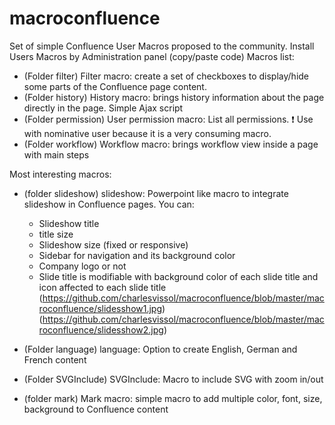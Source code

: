 # macroconfluence
Set of simple Confluence User Macros proposed to the community.
Install Users Macros by Administration panel (copy/paste code)
Macros list:
- (Folder filter) Filter macro: create a set of checkboxes to display/hide some parts of the Confluence page content.
- (Folder history) History macro: brings history information about the page directly in the page. Simple Ajax script
- (Folder permission) User permission macro: List all permissions. :heavy_exclamation_mark: Use with nominative user because it is a very consuming macro.
- (Folder workflow) Workflow macro: brings workflow view inside a page with main steps


Most interesting macros:
- (folder slideshow) slideshow: Powerpoint like macro to integrate slideshow in Confluence pages. You can: 
  - Slideshow title
  - title size
  - Slideshow size (fixed or responsive)
  - Sidebar for navigation and its background color
  - Company logo or not
  - Slide title is modifiable with background color of each slide title and icon affected to each slide title
(https://github.com/charlesvissol/macroconfluence/blob/master/macroconfluence/slidesshow1.jpg)
(https://github.com/charlesvissol/macroconfluence/blob/master/macroconfluence/slidesshow2.jpg)

- (Folder language) language: Option to create English, German and French content
- (Folder SVGInclude) SVGInclude: Macro to include SVG with zoom in/out
- (folder mark) Mark macro: simple macro to add multiple color, font, size, background to Confluence content
